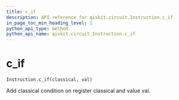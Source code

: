 ```yaml
---
title: c_if
description: API reference for qiskit.circuit.Instruction.c_if
in_page_toc_min_heading_level: 1
python_api_type: method
python_api_name: qiskit.circuit.Instruction.c_if
---
```


# c\_if

<span id="qiskit.circuit.Instruction.c_if" />

`Instruction.c_if(classical, val)`

Add classical condition on register classical and value val.

